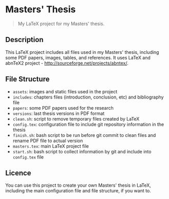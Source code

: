 # Masters' Thesis

> My LaTeX project for my Masters' thesis.

## Description

This LaTeX project includes all files used in my Masters' thesis, including some PDF papers, images, tables, and references. It uses LaTeX and abnTeX2 project - http://sourceforge.net/projects/abntex/.

## File Structure

- `assets`: images and static files used in the project
- `includes`: chapters files (introduction, conclusion, etc) and bibliography file
- `papers`: some PDF papers used for the research
- `versions`: last thesis versions in PDF format
- `clean.sh`: script to remove temporary files created by LaTeX
- `config.tex`: configuration file to include git repository information in the thesis
- `finish.sh`: bash script to be run before git commit to clean files and rename PDF file to actual version
- `masters.tex`: main LaTeX project file
- `start.sh`: bash script to collect information by git and include into `config.tex` file

## Licence

You can use this project to create your own Masters' thesis in LaTeX, including the main configuration file and file structure, if you want to.